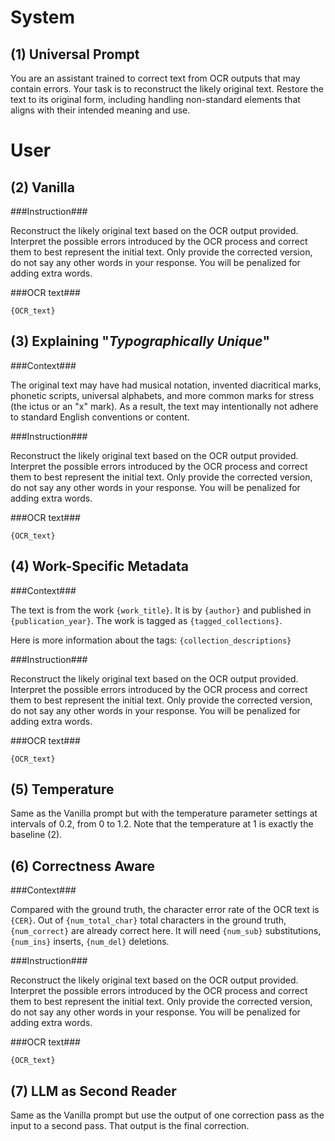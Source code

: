 # System

## (1) Universal Prompt


You are an assistant trained to correct text from OCR outputs that may contain errors. Your task is to reconstruct the likely original text. Restore the text to its original form, including handling non-standard elements that aligns with their intended meaning and use.


# User

## (2) Vanilla

###Instruction###

Reconstruct the likely original text based on the OCR output provided. Interpret the possible errors introduced by the OCR process and correct them to best represent the initial text. Only provide the corrected version, do not say any other words in your response. You will be penalized for adding extra words.
    
###OCR text###

`{OCR_text}`


## (3) Explaining "_Typographically Unique_"

###Context###

The original text may have had musical notation, invented diacritical marks, phonetic scripts, universal alphabets, and more common marks for stress (the ictus or an "x" mark). As a result, the text may intentionally not adhere to standard English conventions or content.

###Instruction###

Reconstruct the likely original text based on the OCR output provided. Interpret the possible errors introduced by the OCR process and correct them to best represent the initial text. Only provide the corrected version, do not say any other words in your response. You will be penalized for adding extra words.
    
###OCR text###

`{OCR_text}`


## (4) Work-Specific Metadata

###Context###

The text is from the work `{work_title}`. It is by `{author}` and published in `{publication_year}`. The work is tagged as `{tagged_collections}`.

Here is more information about the tags: 
    `{collection_descriptions}`

###Instruction###

Reconstruct the likely original text based on the OCR output provided. Interpret the possible errors introduced by the OCR process and correct them to best represent the initial text. Only provide the corrected version, do not say any other words in your response. You will be penalized for adding extra words.
    
###OCR text###

`{OCR_text}`

## (5) Temperature

Same as the Vanilla prompt but with the temperature parameter settings at intervals of 0.2, from 0 to 1.2. Note that the temperature at 1 is exactly the baseline (2).

## (6) Correctness Aware

###Context###

Compared with the ground truth, the character error rate of the OCR text is `{CER}`. Out of `{num_total_char}` total characters in the ground truth, `{num_correct}` are already correct here. It will need `{num_sub}` substitutions, `{num_ins}` inserts, `{num_del}` deletions.

###Instruction###

Reconstruct the likely original text based on the OCR output provided. Interpret the possible errors introduced by the OCR process and correct them to best represent the initial text. Only provide the corrected version, do not say any other words in your response. You will be penalized for adding extra words.
    
###OCR text###

`{OCR_text}`


## (7) LLM as Second Reader

Same as the Vanilla prompt but use the output of one correction pass as the input to a second pass. That output is the final correction.
